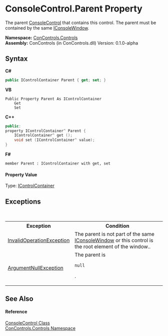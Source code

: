 # ConsoleControl.Parent Property 
 

The parent <a href="eae0acea-bdd1-dc08-7fda-dcd25c5f2082">ConsoleControl</a> that contains this control. The parent must be contained by the same <a href="0b7e293f-5cea-bd62-4e33-f904658aa560">IConsoleWindow</a>.

**Namespace:**&nbsp;<a href="8161a036-2926-0ace-99d3-20346d250e3b">ConControls.Controls</a><br />**Assembly:**&nbsp;ConControls (in ConControls.dll) Version: 0.1.0-alpha

## Syntax

**C#**<br />
``` C#
public IControlContainer Parent { get; set; }
```

**VB**<br />
``` VB
Public Property Parent As IControlContainer
	Get
	Set
```

**C++**<br />
``` C++
public:
property IControlContainer^ Parent {
	IControlContainer^ get ();
	void set (IControlContainer^ value);
}
```

**F#**<br />
``` F#
member Parent : IControlContainer with get, set

```


#### Property Value
Type: <a href="c8908abc-151b-93a6-2f1f-67a1ae49c0ef">IControlContainer</a>

## Exceptions
&nbsp;<table><tr><th>Exception</th><th>Condition</th></tr><tr><td><a href="https://docs.microsoft.com/dotnet/api/system.invalidoperationexception" target="_blank">InvalidOperationException</a></td><td>The parent is not part of the same <a href="0b7e293f-5cea-bd62-4e33-f904658aa560">IConsoleWindow</a> or this control is the root element of the window..</td></tr><tr><td><a href="https://docs.microsoft.com/dotnet/api/system.argumentnullexception" target="_blank">ArgumentNullException</a></td><td>The parent is 
```
null
```
.</td></tr></table>

## See Also


#### Reference
<a href="eae0acea-bdd1-dc08-7fda-dcd25c5f2082">ConsoleControl Class</a><br /><a href="8161a036-2926-0ace-99d3-20346d250e3b">ConControls.Controls Namespace</a><br />